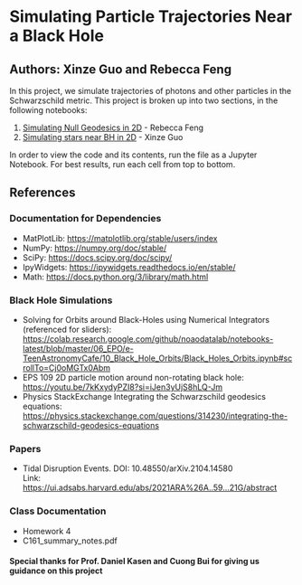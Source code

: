 # Simulating Particle Trajectories Near a Black Hole
## Authors: Xinze Guo and Rebecca Feng
In this project, we simulate trajectories of photons and other particles in the Schwarzschild metric. This project is broken up into two sections, in the following notebooks:

1.  <a href="Section1PhotonTrajectories.ipynb">Simulating Null Geodesics in 2D</a> - Rebecca Feng
2.  <a href="Section2TidalDisruptionEvents.ipynb">Simulating stars near BH in 2D</a> - Xinze Guo

In order to view the code and its contents, run the file as a Jupyter Notebook. For best results, run each cell from top to bottom.

## References
### Documentation for Dependencies
- MatPlotLib: https://matplotlib.org/stable/users/index
- NumPy: https://numpy.org/doc/stable/
- SciPy: https://docs.scipy.org/doc/scipy/
- IpyWidgets: https://ipywidgets.readthedocs.io/en/stable/
- Math: https://docs.python.org/3/library/math.html

### Black Hole Simulations
- Solving for Orbits around Black-Holes using Numerical Integrators (referenced for sliders): https://colab.research.google.com/github/noaodatalab/notebooks-latest/blob/master/06_EPO/e-TeenAstronomyCafe/10_Black_Hole_Orbits/Black_Holes_Orbits.ipynb#scrollTo=Cj0oMGTx0Abm 
- EPS 109 2D particle motion around non-rotating black hole: https://youtu.be/7kKxydyPZI8?si=iJen3yUjS8hLQ-Jm
- Physics StackExchange Integrating the Schwarzschild geodesics equations: https://physics.stackexchange.com/questions/314230/integrating-the-schwarzschild-geodesics-equations

### Papers
- Tidal Disruption Events. DOI: 10.48550/arXiv.2104.14580  
Link: https://ui.adsabs.harvard.edu/abs/2021ARA%26A..59...21G/abstract

### Class Documentation
- Homework 4
- C161_summary_notes.pdf

#### Special thanks for Prof. Daniel Kasen and Cuong Bui for giving us guidance on this project

```python

```
